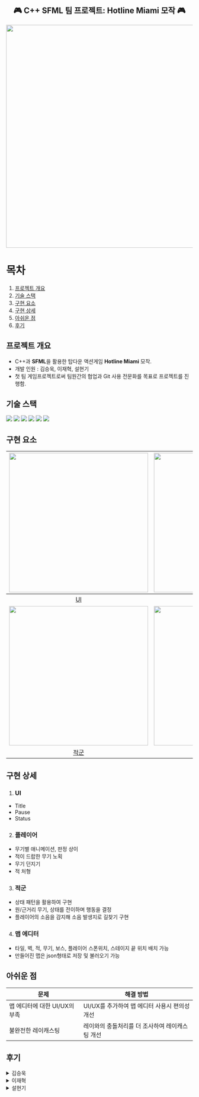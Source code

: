 <div align="center">
  <h2>🎮 C++ SFML 팀 프로젝트: Hotline Miami 모작 🎮</h2>
</div>

<div align="center">
  <img width="600" src="https://github.com/user-attachments/assets/27894175-f3c7-4280-969c-4ca582b49c69"/>
</div>

# 목차
1. [프로젝트 개요](#프로젝트-개요)
2. [기술 스택](#기술-스택)
3. [구현 요소](#구현-요소)
4. [구현 상세](#구현-상세)
5. [아쉬운 점](#아쉬운-점)
6. [후기](#후기)


## 프로젝트 개요
- C++과 **SFML**을 활용한 탑다운 액션게임 **Hotline Miami** 모작.
- 개발 인원 : 김승욱, 이재혁, 설현기
- 첫 팀 게임프로젝트로써 팀원간의 협업과 Git 사용 전문화를 목표로 프로젝트를 진행함.

## 기술 스택

<p align="left">
  <img src="https://img.shields.io/badge/C++-00599C?style=flat-square&logo=c%2B%2B&logoColor=white"/>
  <img src="https://img.shields.io/badge/SFML-74C365?style=flat-square&logo=sfml&logoColor=white"/>
  <img src="https://img.shields.io/badge/Visual_Studio-5C2D91?style=flat-square&logo=visual%20studio&logoColor=white"/>
  <img src="https://img.shields.io/badge/Git-F05032?style=flat-square&logo=git&logoColor=white"/>
  <img src="https://img.shields.io/badge/GitHub-181717?style=flat-square&logo=github&logoColor=white"/>
  <img src="https://img.shields.io/badge/SourceTree-0052CC?style=flat-square&logo=sourcetree&logoColor=white"/>
</p>

## 구현 요소

<div align="center">
  
|[<img width="375" src="https://github.com/user-attachments/assets/0aeeea80-a694-4d62-b0af-774bcdc1e084"/>](#UI)|[<img width="375" src="https://github.com/user-attachments/assets/87f1ff13-a9c2-4cb5-b3c6-fe163b32ce14"/>](#플레이어)|
|:---:|:---:|
| [UI](#UI) | [플레이어](#플레이어)|
|[<img width="375" src="https://github.com/user-attachments/assets/f4035101-e2c0-4832-83f2-df1cb01cd703"/>](#적군)|[<img width="375" src="https://github.com/user-attachments/assets/23eaec95-f3d8-4edc-b7b9-30d470263e5a"/>](#맵-에디터)|
| [적군](#적군) | [맵 에디터](#맵-에디터)|

</div>

## 구현 상세
1. ### UI
  - Title
  - Pause
  - Status

2. ### 플레이어
  - 무기별 애니메이션, 판정 상이
  - 적이 드랍한 무기 노획
  - 무기 던지기
  - 적 처형

3. ### 적군
  - 상태 패턴을 활용하여 구현
  - 원/근거리 무기, 상태를 전이하며 행동을 결정
  - 플레이어의 소음을 감지해 소음 발생지로 길찾기 구현

4. ### 맵 에디터
  - 타일, 벽, 적, 무기, 보스, 플레이어 스폰위치, 스테이지 끝 위치 배치 가능
  - 만들어진 맵은 json형태로 저장 및 불러오기 가능

## 아쉬운 점

| 문제 | 해결 방법 |
|------|------------|
| 맵 에디터에 대한 UI/UX의 부족 | UI/UX를 추가하여 맵 에디터 사용시 편의성 개선 |
| 불완전한 레이캐스팅 | 레이와의 충돌처리를 더 조사하여 레이캐스팅 개선 |

## 후기

<details>
<summary>
  김승욱
</summary>
<div markdown="1">
&nbsp&nbsp&nbsp&nbsp첫 협업 프로젝트로써 Git과 Git서드파티 프로그램의 사용에 대해 익숙해질 수 있었고<br>
&nbsp&nbsp&nbsp&nbsp다른 개발자와 함께 일하는 감을 기를 수 있는 좋은 경험이었다.
</div>
</details>

<details>
<summary>
  이재혁
</summary>
<div markdown="1">
&nbsp&nbsp&nbsp&nbsp
</div>
</details>

<details>
<summary>
  설현기
</summary>
<div markdown="1">
&nbsp&nbsp&nbsp&nbsp맵 에디터와 같은 편의성에 연관되는 기능 구현에 대한 필요성을 느꼈고<br>
&nbsp&nbsp&nbsp&nbsp만족스럽게 진행된 협업의 영향력을 체감해볼 수 있는 기회였다.
</div>
</details>




